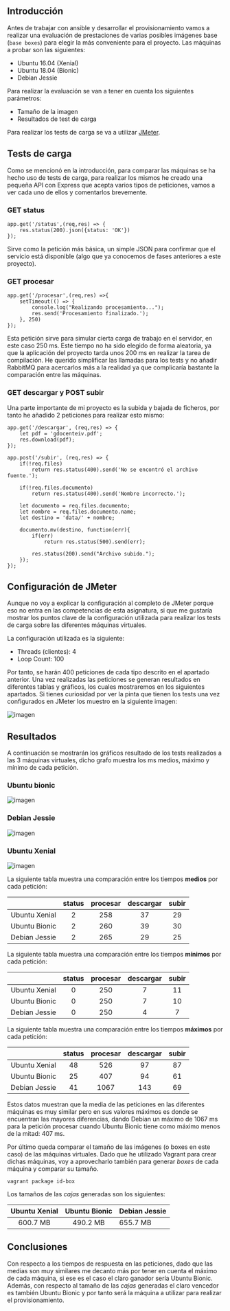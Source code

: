 <!-- tests.md -->
## Introducción

Antes de trabajar con ansible y desarrollar el provisionamiento vamos a realizar una evaluación de prestaciones de varias posibles imágenes base (`base boxes`) para elegir la más conveniente para el proyecto.
Las máquinas a probar son las siguientes:
  * Ubuntu 16.04 (Xenial)
  * Ubuntu 18.04 (Bionic)
  * Debian Jessie
  
Para realizar la evaluación se van a tener en cuenta los siguientes parámetros:
  * Tamaño de la imagen
  * Resultados de test de carga

Para realizar los tests de carga se va a utilizar [JMeter](https://jmeter.apache.org/).

## Tests de carga
Como se mencionó en la introducción, para comparar las máquinas se ha hecho uso de tests de carga, para realizar los mismos he creado una pequeña API con Express que acepta varios tipos de peticiones, vamos a ver cada uno de ellos y comentarlos brevemente.

### GET status
```
app.get('/status',(req,res) => {
    res.status(200).json({status: 'OK'})
});
```
Sirve como la petición más básica, un simple JSON para confirmar que el servicio está disponible (algo que ya conocemos de fases anteriores a este proyecto).

### GET procesar
```
app.get('/procesar',(req,res) =>{
    setTimeout(() => {
        console.log("Realizando procesamiento...");
        res.send('Procesamiento finalizado.');
    }, 250)
});
```
Esta petición sirve para simular cierta carga de trabajo en el servidor, en este caso 250 ms. Este tiempo no ha sido elegido de forma aleatoria, ya que la aplicación del proyecto tarda unos 200 ms en realizar la tarea de compilación. He querido simplificar las llamadas para los tests y no añadir RabbitMQ para acercarlos más a la realidad ya que complicaría bastante la comparación entre las máquinas.

### GET descargar y POST subir
Una parte importante de mi proyecto es la subida y bajada de ficheros, por tanto he añadido 2 peticiones para realizar esto mismo:
```
app.get('/descargar', (req,res) => {
    let pdf = 'gdocenteiv.pdf';
    res.download(pdf);
});

app.post('/subir', (req,res) => {
    if(!req.files)
        return res.status(400).send('No se encontró el archivo fuente.');
    
    if(!req.files.documento)
        return res.status(400).send('Nombre incorrecto.');

    let documento = req.files.documento;
    let nombre = req.files.documento.name;
    let destino = 'data/' + nombre;

    documento.mv(destino, function(err){
        if(err)
            return res.status(500).send(err);

        res.status(200).send("Archivo subido.");
    });
});
```

## Configuración de JMeter
Aunque no voy a explicar la configuración al completo de JMeter porque eso no entra en las competencias de esta asignatura, si que me gustaría mostrar los puntos clave de la configuración utilizada para realizar los tests de carga sobre las diferentes máquinas virtuales.

La configuración utilizada es la siguiente:
* Threads (clientes): 4
* Loop Count: 100

Por tanto, se harán 400 peticiones de cada tipo descrito en el apartado anterior. Una vez realizadas las peticiones se generan resultados en diferentes tablas y gráficos, los cuales mostraremos en los siguientes apartados. Si tienes curiosidad por ver la pinta que tienen los tests una vez configurados en JMeter los muestro en la siguiente imagen:

![imagen](./imgs/jmeter.png)

## Resultados
A continuación se mostrarán los gráficos resultado de los tests realizados a las 3 máquinas virtuales, dicho grafo muestra los ms medios, máximo y mínimo de cada petición.

### Ubuntu bionic

![imagen](./imgs/bionic.png)

### Debian Jessie

![imagen](./imgs/debian.png)

### Ubuntu Xenial

![imagen](./imgs/debian.png)

La siguiente tabla muestra una comparación entre los tiempos __medios__ por cada petición:

|               | status | procesar | descargar | subir |
|:-------------:|:------:|:--------:|:---------:|:-----:|
| Ubuntu Xenial |    2   |    258   |     37    |   29  |
| Ubuntu Bionic |    2   |    260   |     39    |   30  |
| Debian Jessie |    2   |    265   |     29    |   25  |

La siguiente tabla muestra una comparación entre los tiempos __mínimos__ por cada petición:

|               | status | procesar | descargar | subir |
|:-------------:|:------:|:--------:|:---------:|:-----:|
| Ubuntu Xenial |    0   |    250   |     7     |   11  |
| Ubuntu Bionic |    0   |    250   |     7     |   10  |
| Debian Jessie |    0   |    250   |     4     |   7   |

La siguiente tabla muestra una comparación entre los tiempos __máximos__ por cada petición:

|               | status | procesar | descargar | subir |
|:-------------:|:------:|:--------:|:---------:|:-----:|
| Ubuntu Xenial |   48   |    526   |     97    |   87  |
| Ubuntu Bionic |   25   |    407   |     94    |   61  |
| Debian Jessie |   41   |   1067   |    143    |   69  |

Estos datos muestran que la media de las peticiones en las diferentes máquinas es muy similar pero en sus valores máximos es donde se encuentran las mayores diferencias, dando Debian un máximo de 1067 ms para la petición procesar cuando Ubuntu Bionic tiene como máximo menos de la mitad: 407 ms.

Por último queda comparar el tamaño de las imágenes (o boxes en este caso) de las máquinas virtuales. Dado que he utilizado Vagrant para crear dichas máquinas, voy a aprovecharlo también para generar _boxes_ de cada máquina y comparar su tamaño.
```
vagrant package id-box
```

Los tamaños de las _cajas_ generadas son los siguientes:

| Ubuntu Xenial | Ubuntu Bionic | Debian Jessie |
|:-------------:|:-------------:|---------------|
|    600.7 MB   |    490.2 MB   | 655.7 MB      |

## Conclusiones
Con respecto a los tiempos de respuesta en las peticiones, dado que las medias son muy similares me decanto más por tener en cuenta el máximo de cada máquina, si ese es el caso el claro ganador sería Ubuntu Bionic. Además, con respecto al tamaño de las _cajas_ generadas el claro vencedor es también Ubuntu Bionic y por tanto será la máquina a utilizar para realizar el provisionamiento.